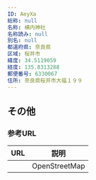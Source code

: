 ```yaml
---
ID: AeyXa
総称: null
名称: 横内神社
名称読み: null
別名: null
都道府県: 奈良県
区域: 桜井市
緯度: 34.5119059
経度: 135.8313288
郵便番号: 6330067
住所: 奈良県桜井市大福１９９
---
```


## その他

### 参考URL

| URL | 説明          |
| --- | ------------- |
|     | OpenStreetMap |
